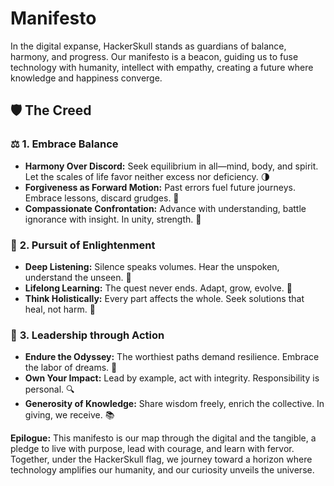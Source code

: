 # Manifesto

In the digital expanse, HackerSkull stands as guardians of balance, harmony, and progress. Our manifesto is a beacon, guiding us to fuse technology with humanity, intellect with empathy, creating a future where knowledge and happiness converge.

## 🛡 The Creed

### ⚖️ **1. Embrace Balance**
- **Harmony Over Discord:** Seek equilibrium in all—mind, body, and spirit. Let the scales of life favor neither excess nor deficiency. 🌗
- **Forgiveness as Forward Motion:** Past errors fuel future journeys. Embrace lessons, discard grudges. 🚀
- **Compassionate Confrontation:** Advance with understanding, battle ignorance with insight. In unity, strength. 💞

### 🍏 **2. Pursuit of Enlightenment**
- **Deep Listening:** Silence speaks volumes. Hear the unspoken, understand the unseen. 🌌
- **Lifelong Learning:** The quest never ends. Adapt, grow, evolve. 🌱
- **Think Holistically:** Every part affects the whole. Seek solutions that heal, not harm. 🔄

### 🦾 **3. Leadership through Action**
- **Endure the Odyssey:** The worthiest paths demand resilience. Embrace the labor of dreams. 💪
- **Own Your Impact:** Lead by example, act with integrity. Responsibility is personal. 🔍
- **Generosity of Knowledge:** Share wisdom freely, enrich the collective. In giving, we receive. 📚

**Epilogue:**
This manifesto is our map through the digital and the tangible, a pledge to live with purpose, lead with courage, and learn with fervor. Together, under the HackerSkull flag, we journey toward a horizon where technology amplifies our humanity, and our curiosity unveils the universe.
